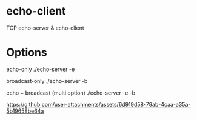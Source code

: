 # echo-client
TCP echo-server & echo-client

# Options
echo-only
./echo-server <port> -e

broadcast-only
./echo-server <port> -b

echo + broadcast (multi option)
./echo-server <port> -e -b

https://github.com/user-attachments/assets/6d919d58-79ab-4caa-a35a-5b19658be64a

